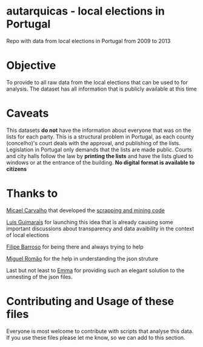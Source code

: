 # autarquicas - local elections in Portugal 
Repo with data from local elections in Portugal from 2009 to 2013

# Objective

To provide to all raw data from the local elections that can be used to for analysis. The dataset has all information that is publicly available at this time

# Caveats

This datasets **do not** have the information about everyone that was on the lists for each party. This is a structural problem in Portugal, as each county (concelho)'s court deals with the approval, and publishing of the lists. Legislation in Portugal only demands that the lists are made public. Courts and city halls follow the law by **printing the lists** and have the lists glued to windows or at the entrance of the building. **No digital format is available to citizens**

# Thanks to

[Micael Carvalho](https://github.com/MicaelMCarvalho) that developed the [scrapping and mining code](https://github.com/MicaelMCarvalho/autarquicasportugaldata)

[Luis Guimarais](https://github.com/guimarais) for launching this idea that is already causing some important discussions about transparency and data avaibility in the context of local elections 

[Filipe Barroso](https://github.com/OldMetalmind) for being there and always trying to help

[Miguel Romão](https://github.com/romanovzky) for the help in understanding the json struture 

Last but not least to [Emma](https://stackoverflow.com/users/2956135/emma?tab=profile) for providing such an elegant solution to the unnesting of the json files. 


# Contributing and Usage of these files

Everyone is most welcome to contribute with scripts that analyse this data. If you use these files please let me know, so we can add to this section. 
